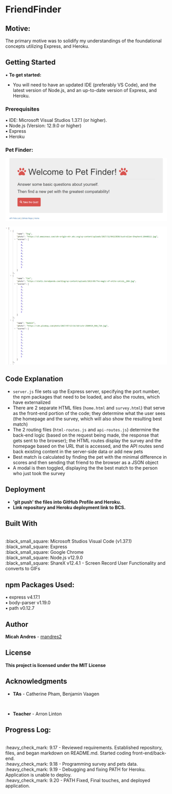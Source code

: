 # FriendFinder

## Motive:
The primary motive was to solidify my understandings of the foundational concepts utilizing Express, and Heroku.

## Getting Started

:black_small_square: <b>To get started:</b> 
* You will need to have an updated IDE (preferably VS Code), and the latest version of Node.js, and an up-to-date version of Express, and Heroku.

### Prerequisites

:black_small_square: IDE: Microsoft Visual Studios 1.37.1 (or higher).
<br>
:black_small_square: Node.js (Version: 12.9.0 or higher)
<br>
:black_small_square: Express
<br>
:black_small_square: Heroku

### Pet Finder:
![alt text](https://github.com/mandres2/FriendFinder/blob/master/images/PNG/welcome_page_petFinder.png)

![alt text](https://github.com/mandres2/FriendFinder/blob/master/images/PNG/API%20Pet%20List%20.png)


## Code Explanation
- `server.js` file sets up the Express server, specifying the port number, the npm packages that need to be loaded, and also the routes, which have externalized
- There are 2 separate HTML files (`home.html` and `survey.html`) that serve as the front-end portion of the code; they determine what the user sees (the homepage and the survey, which will also show the resulting best match)
- The 2 routing files (`html-routes.js` and `api-routes.js`) determine the back-end logic (based on the request being made, the response that gets sent to the browser); the HTML routes display the survey and the homepage based on the URL that is accessed, and the API routes send back existing content in the server-side data or add new pets
- Best match is calculated by finding the pet with the minimal difference in scores and then sending that friend to the browser as a JSON object
- A modal is then toggled, displaying the the best match to the person who just took the survey

## Deployment

* <b> 'git push' the files into GitHub Profile and Heroku.</b>
* <b> Link repository and Heroku deployment link to BCS.</b>

## Built With

<br>
:black_small_square: Microsoft Studios Visual Code (v1.37.1)
<br>
:black_small_square: Express
<br>
:black_small_square: Google Chrome
<br>
:black_small_square: Node.js v12.9.0
<br>
:black_small_square: ShareX v12.4.1 - Screen Record User Functionality and converts to GIFs
<br>

## npm Packages Used:
:black_small_square: express v4.17.1
<br>
:black_small_square: body-parser v1.19.0
<br>
:black_small_square: path v0.12.7

## Author

**Micah Andres** - [mandres2](https://github.com/mandres2)

## License

<b>This project is licensed under the MIT License</b>

## Acknowledgments
* <b>TAs</b> - Catherine Pham, Benjamin Vaagen

<br>

* <b>Teacher</b> - Arron Linton

## Progress Log:
<br>
:heavy_check_mark: 9.17 - Reviewed requirements. Established repository, files, and began markdown on README.md. Started coding front-end/back-end.
<br>
:heavy_check_mark: 9.18 - Programming survey and pets data.
<br>
:heavy_check_mark: 9.19 - Debugging and fixing PATH for Heroku. Application is unable to deploy.
<br>
:heavy_check_mark: 9.20 - PATH Fixed, Final touches, and deployed application.
